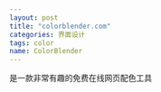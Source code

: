```yaml
---
layout: post
title: "colorblender.com"
categories: 界面设计
tags: color
name: ColorBlender
---
```

是一款非常有趣的免费在线网页配色工具
<!--break-->
